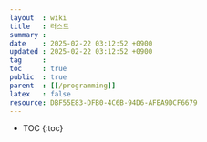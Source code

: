 ```yaml
---
layout  : wiki
title   : 러스트
summary : 
date    : 2025-02-22 03:12:52 +0900
updated : 2025-02-22 03:12:52 +0900
tag     : 
toc     : true
public  : true
parent  : [[/programming]]
latex   : false
resource: DBF55E83-DFB0-4C6B-94D6-AFEA9DCF6679
---
```

* TOC
{:toc}

# 
